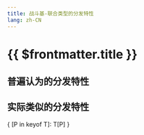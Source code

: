 ```yaml
---
title: 战斗基-联合类型的分发特性
lang: zh-CN
---
```


# {{ $frontmatter.title }}

## 普遍认为的分发特性

## 实际类似的分发特性

{
    [P in keyof T]: T[P]
}